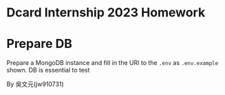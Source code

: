 # Dcard Internship 2023 Homework

# Prepare DB
Prepare a MongoDB instance and fill in the URI to the `.env` as `.env.example` shown.
DB is essential to test

By 吳文元(jw910731)